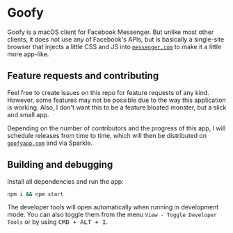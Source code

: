 # Goofy
Goofy is a macOS client for Facebook Messenger. But unlike most other clients, it does not use any of Facebook's APIs, but is basically a single-site browser that injects a little CSS and JS into [`messenger.com`](https://www.messenger.com/) to make it a little more app-like.

## Feature requests and contributing
Feel free to create issues on this repo for feature requests of any kind. However, some features may not be possible due to the way this application is working. Also, I don't want this to be a feature bloated monster, but a slick and small app.

Depending on the number of contributors and the progress of this app, I will schedule releases from time to time, which will then be distributed on [`goofyapp.com`](http://www.goofyapp.com/) and via Sparkle.

## Building and debugging

Install all dependencies and run the app:

```bash
npm i && npm start
```

The developer tools will open automatically when running in development mode. You can also toggle them from the menu `View - Toggle Developer Tools` or by using <kbd>CMD + ALT + I</kbd>.
